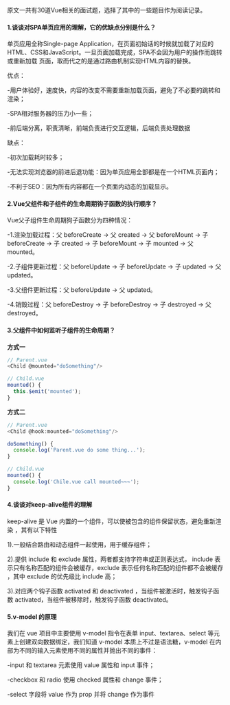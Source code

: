 原文一共有30道Vue相关的面试题，选择了其中的一些题目作为阅读记录。

#### 1.谈谈对SPA单页应用的理解，它的优缺点分别是什么？
单页应用全称Single-page Application，在页面初始话的时候就加载了对应的HTML、CSS和JavaScript。一旦页面加载完成，SPA不会因为用户的操作而跳转或重新加载
页面，取而代之的是通过路由机制实现HTML内容的替换。

优点：

-用户体验好，速度快，内容的改变不需要重新加载页面，避免了不必要的跳转和渲染；

-SPA相对服务器的压力小一些；

-前后端分离，职责清晰，前端负责进行交互逻辑，后端负责处理数据

缺点：

-初次加载耗时较多；

-无法实现浏览器的前进后退功能：因为单页应用全部都是在一个HTML页面内；

-不利于SEO：因为所有内容都在一个页面内动态的加载显示。

#### 2.Vue父组件和子组件的生命周期钩子函数的执行顺序？
Vue父子组件生命周期狗子函数分为四种情况：

-1.渲染加载过程：父 beforeCreate -> 父 created -> 父 beforeMount -> 子 beforeCreate -> 子 created -> 子 beforeMount -> 子 mounted -> 父 mounted。

-2.子组件更新过程：父 beforeUpdate -> 子 beforeUpdate -> 子 updated -> 父 updated。

-3.父组件更新过程：父 beforeUpdate -> 父 updated。

-4.销毁过程：父 beforeDestroy -> 子 beforeDestroy -> 子 destroyed -> 父 destroyed。

#### 3.父组件中如何监听子组件的生命周期？
**方式一**
```javascript
// Parent.vue
<Child @mounted="doSomething"/>

// Child.vue
mounted() {
  this.$emit('mounted');
}

```

**方式二**
```javascript
// Parent.vue
<Child @hook:mounted="doSomething"/>

doSomething() {
  console.log('Parent.vue do some thing...');
}

// Child.vue
mounted() {
  console.log('Chile.vue call mounted~~~');
}
```


#### 4.谈谈对keep-alive组件的理解
keep-alive 是 Vue 内置的一个组件，可以使被包含的组件保留状态，避免重新渲染 ，其有以下特性

1).一般结合路由和动态组件一起使用，用于缓存组件；

2).提供 include 和 exclude 属性，两者都支持字符串或正则表达式， include 表示只有名称匹配的组件会被缓存，exclude 表示任何名称匹配的组件都不会被缓存 ，其中 exclude 的优先级比 include 高；

3).对应两个钩子函数 activated 和 deactivated ，当组件被激活时，触发钩子函数 activated，当组件被移除时，触发钩子函数 deactivated。

#### 5.v-model 的原理
我们在 vue 项目中主要使用 v-model 指令在表单 input、textarea、select 等元素上创建双向数据绑定，我们知道 v-model 本质上不过是语法糖，v-model 在内部为不同的输入元素使用不同的属性并抛出不同的事件：

-input 和 textarea 元素使用 value 属性和 input 事件；

-checkbox 和 radio 使用 checked 属性和 change 事件；

-select 字段将 value 作为 prop 并将 change 作为事件














